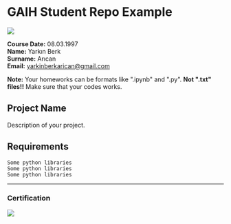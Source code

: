# GAIH Student Repo Example
![](img/newlogo.png)

**Course Date:** 08.03.1997  
**Name:** Yarkın Berk  
**Surname:** Arıcan  
**Email:** yarkinberkarican@gmail.com

**Note:** Your homeworks can be formats like ".ipynb" and ".py". **Not ".txt" files!!** Make sure that your codes works.  

## Project Name
Description of your project.

## Requirements
```
Some python libraries
Some python libraries
Some python libraries
```
---

### Certification
![](img/TopLearnerCertificate.png)

